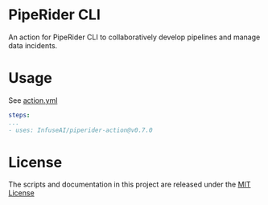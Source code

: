 # PipeRider CLI

An action for PipeRider CLI to collaboratively develop pipelines and manage data incidents.

# Usage

See [action.yml](action.yml)


```yaml
steps:
...
- uses: InfuseAI/piperider-action@v0.7.0
```

# License

The scripts and documentation in this project are released under the [MIT License](LICENSE)
